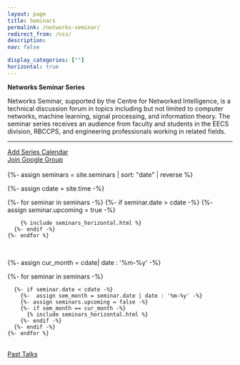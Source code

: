 ```yaml
---
layout: page
title: Seminars
permalink: /networks-seminar/
redirect_from: /nss/
description: 
nav: false

display_categories: [""]
horizontal: true
---
```



**Networks Seminar Series**

   Networks Seminar, supported by the Centre for Networked Intelligence, is a technical discussion forum in topics including but not limited to computer networks, machine learning, signal processing, and information theory. The seminar series receives an audience from faculty and students in the EECS division, RBCCPS, and engineering professionals working in related fields.
   

   <hr>
   <div class="row">
    <div class="col-md-4">
      <a href="https://calendar.google.com/calendar/u/3?cid=djlmaHRhYWU2MmZlbnRlNnYyMmYzNmh0OGNAZ3JvdXAuY2FsZW5kYXIuZ29vZ2xlLmNvbQ" class="btn btn-primary btn-lg active" role="button" aria-pressed="true">Add Series Calendar</a>
    </div>
    <div class="col-md-4">
    <div class="g-ytsubscribe" data-channelid="UCxx4V_yoYI5AM1-qSegGsBQ" data-layout="full" data-count="hidden"></div>
    </div>
    <div class="col-md-4">
      <a href="https://groups.google.com/g/cni-seminar-series" class="btn btn-primary btn-lg active hoverable" role="button" aria-pressed="true">Join Google Group</a>
    </div>
   </div>

    
   <br>
{%- assign seminars = site.seminars | sort: "date" | reverse %}

{%- assign cdate = site.time  -%}

<!-- {{ cdate }} -->


<div class="seminars">
  <div class="container">
    {%- for seminar in seminars -%}
      {%- if seminar.date > cdate -%}
      {%- assign seminar.upcoming = true -%}
         
        {% include seminars_horizontal.html %}
      {%- endif -%}
    {%- endfor %}
  </div>
</div>
<br>





<!-- pages/seminars.md -->
{%- assign cur_month =  cdate| date : '%m-%y' -%}

<div class="seminars">
  <div class="container">
    {%- for seminar in seminars -%}
    
      {%- if seminar.date < cdate -%}
        {%-  assign sem_month = seminar.date | date : '%m-%y' -%}
        {%- assign seminars.upcoming = false -%}
        {%- if sem_month == cur_month -%}
          {% include seminars_horizontal.html %}
        {%- endif -%}
      {%- endif -%}
    {%- endfor %}
  </div>
</div>

<br>

<div class="seminar-past-talks">
      <a href="/pasttalks" class="btn btn-primary btn-lg active seminar-past-talks" role="button" aria-pressed="true">Past Talks</a>
</div>

<br>